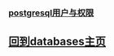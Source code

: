 














### [postgresql用户与权限](./create用户与权限.md)





























## [回到databases主页](../index.md)